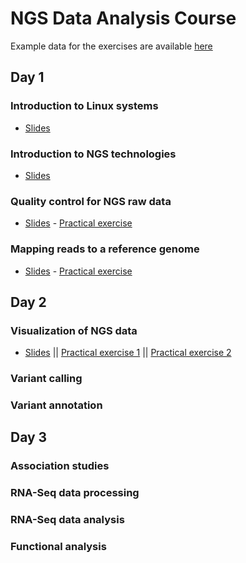 NGS Data Analysis Course
================================================================================

Example data for the exercises are available  [here](https://github.com/ngscourse/ngscourse.github.io/tree/master/COURSE_EXAMPLE_DATA)


Day 1
-----

### Introduction to Linux systems
- [Slides](COURSE_MATERIALS/alignment/slides/presentation_mda14.pdf)

### Introduction to NGS technologies
- [Slides](COURSE_MATERIALS/alignment/slides/ngs_introduction_mda14.pdf)

### Quality control for NGS raw data
- [Slides](COURSE_MATERIALS/quality_control/slides/slides.pdf) - [Practical exercise](COURSE_MATERIALS/quality_control/example/example.html)


### Mapping reads to a reference genome
- [Slides](COURSE_MATERIALS/alignment/slides/ngs-read-mapping-imedina-mda14.pdf) - [Practical exercise](http://ngscourse.github.io/COURSE_MATERIALS/alignment/example/example.html)


Day 2
-----

### Visualization of NGS data

- [Slides](COURSE_MATERIALS/visualization/slides/2014-Cambridge_visualisation.pdf) || [Practical exercise 1](COURSE_MATERIALS/visualization/example/010_example.html) || [Practical exercise 2](COURSE_MATERIALS/visualization/example/020_example.html)


### Variant calling

### Variant annotation


Day 3
-----

### Association studies

### RNA-Seq data processing

### RNA-Seq data analysis

### Functional analysis

